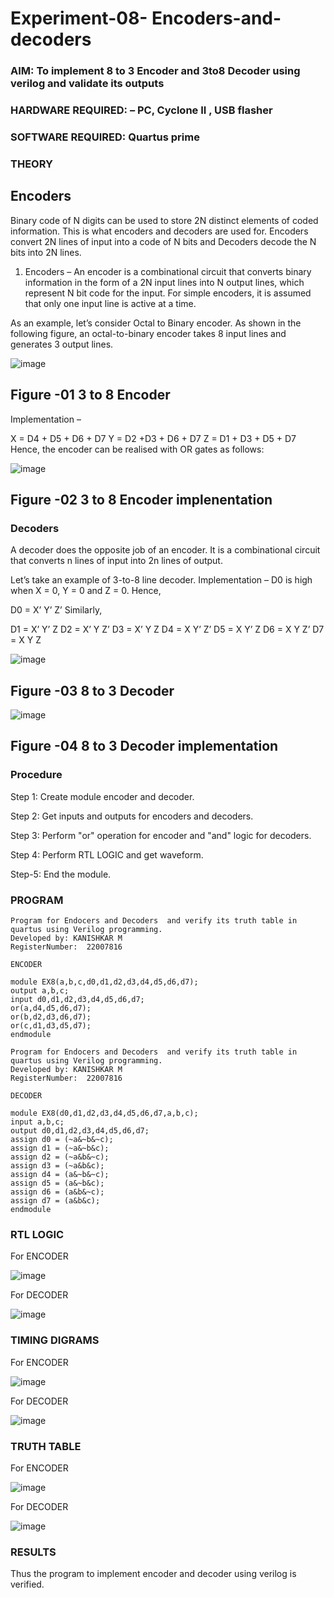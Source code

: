 # Experiment-08- Encoders-and-decoders 
### AIM: To implement 8 to 3 Encoder and  3to8 Decoder using verilog and validate its outputs
### HARDWARE REQUIRED:  – PC, Cyclone II , USB flasher
### SOFTWARE REQUIRED:   Quartus prime
### THEORY 

## Encoders
Binary code of N digits can be used to store 2N distinct elements of coded information. This is what encoders and decoders are used for. Encoders convert 2N lines of input into a code of N bits and Decoders decode the N bits into 2N lines.

1. Encoders –
An encoder is a combinational circuit that converts binary information in the form of a 2N input lines into N output lines, which represent N bit code for the input. For simple encoders, it is assumed that only one input line is active at a time.

As an example, let’s consider Octal to Binary encoder. As shown in the following figure, an octal-to-binary encoder takes 8 input lines and generates 3 output lines.

![image](https://user-images.githubusercontent.com/36288975/171543588-bc0746df-a173-4b35-989e-5fb7d385fe8a.png)
## Figure -01 3 to 8 Encoder 


Implementation –

X = D4 + D5 + D6 + D7
Y = D2 +D3 + D6 + D7
Z = D1 + D3 + D5 + D7 
Hence, the encoder can be realised with OR gates as follows:


![image](https://user-images.githubusercontent.com/36288975/171543740-68403b82-aa93-4c98-9343-f32b14885a2e.png)
## Figure -02 3 to 8 Encoder implenentation 

 ### Decoders 
A decoder does the opposite job of an encoder. It is a combinational circuit that converts n lines of input into 2n lines of output.

Let’s take an example of 3-to-8 line decoder.
Implementation –
D0 is high when X = 0, Y = 0 and Z = 0. Hence,

D0 = X’ Y’ Z’ 
Similarly,

D1 = X’ Y’ Z
D2 = X’ Y Z’
D3 = X’ Y Z
D4 = X Y’ Z’
D5 = X Y’ Z
D6 = X Y Z’
D7 = X Y Z 


![image](https://user-images.githubusercontent.com/36288975/171543978-ee2d0671-2846-40a1-8705-507fd6287a49.png)
## Figure -03 8 to 3 Decoder 



![image](https://user-images.githubusercontent.com/36288975/171543866-5a6eace6-8683-49d7-9c4f-a7cb30ec3035.png)
## Figure -04 8 to 3 Decoder implementation 

### Procedure

Step 1: Create module encoder and decoder.

Step 2: Get inputs and outputs for encoders and decoders.

Step 3: Perform "or" operation for encoder and "and" logic for decoders.

Step 4: Perform RTL LOGIC and get waveform.

Step-5: End the module.

### PROGRAM 
```
Program for Endocers and Decoders  and verify its truth table in quartus using Verilog programming.
Developed by: KANISHKAR M
RegisterNumber:  22007816

ENCODER

module EX8(a,b,c,d0,d1,d2,d3,d4,d5,d6,d7);
output a,b,c;
input d0,d1,d2,d3,d4,d5,d6,d7;
or(a,d4,d5,d6,d7);
or(b,d2,d3,d6,d7);
or(c,d1,d3,d5,d7);
endmodule

```

```
Program for Endocers and Decoders  and verify its truth table in quartus using Verilog programming.
Developed by: KANISHKAR M
RegisterNumber:  22007816

DECODER

module EX8(d0,d1,d2,d3,d4,d5,d6,d7,a,b,c);
input a,b,c;
output d0,d1,d2,d3,d4,d5,d6,d7;
assign d0 = (~a&~b&~c);
assign d1 = (~a&~b&c);
assign d2 = (~a&b&~c);
assign d3 = (~a&b&c);
assign d4 = (a&~b&~c);
assign d5 = (a&~b&c);
assign d6 = (a&b&~c);
assign d7 = (a&b&c);
endmodule

```

### RTL LOGIC  

For ENCODER

![image](https://user-images.githubusercontent.com/118886772/214613449-ba351eda-0e2b-4dbc-bd65-3ef0e7c5cccc.png)

For DECODER

![image](https://user-images.githubusercontent.com/118886772/214613558-6aac27a8-4a31-4c02-a554-d4696fbdd0b4.png)


### TIMING DIGRAMS  

For ENCODER

![image](https://user-images.githubusercontent.com/118886772/214613784-6992ffa9-142e-487d-82e7-4e60bbe26a58.png)

For DECODER

![image](https://user-images.githubusercontent.com/118886772/214613833-50196155-7c94-47f9-958c-d818160de3cf.png)

### TRUTH TABLE 

For ENCODER

![image](https://user-images.githubusercontent.com/118886772/214613991-a990ff65-55aa-4590-86ed-cb492e0096cb.png)

For DECODER

![image](https://user-images.githubusercontent.com/118886772/214614053-b2fdb609-de01-412d-a1fc-de845ac01179.png)


### RESULTS 

Thus the program to implement encoder and decoder using verilog is verified.
